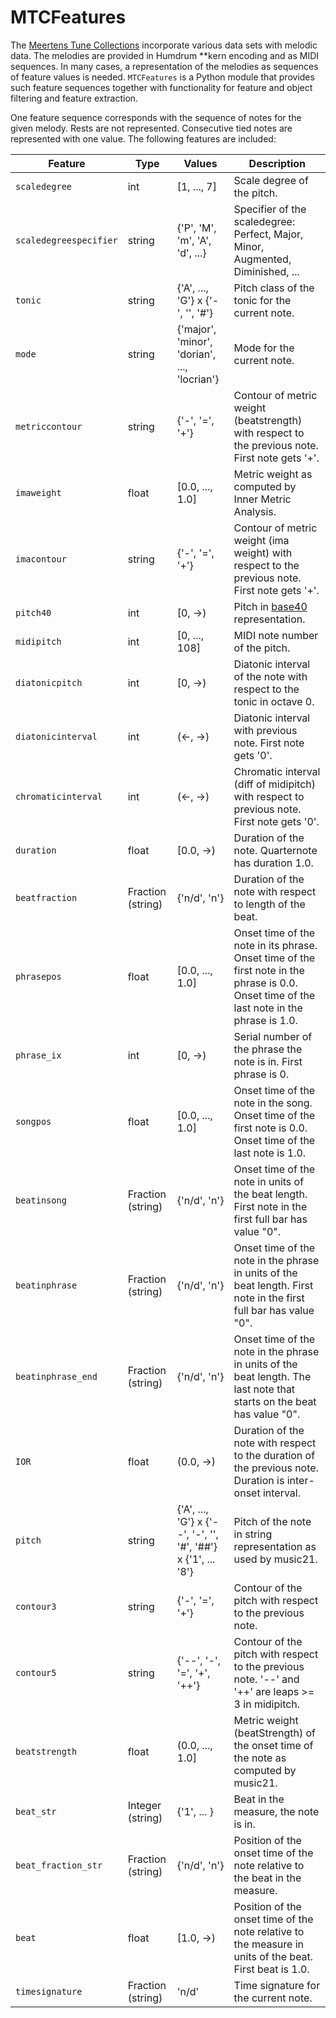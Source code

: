 # MTCFeatures

The [Meertens Tune Collections](http://www.liederenbank.nl/mtc/) incorporate various data sets with melodic data. The melodies are provided in Humdrum **kern encoding and as MIDI sequences. In many cases, a representation of the melodies as sequences of feature values is needed. `MTCFeatures` is a Python module that provides such feature sequences together with functionality for feature and object filtering and feature extraction.

One feature sequence corresponds with the sequence of notes for the given melody. Rests are not represented. Consecutive tied notes are represented with one value. The following features are included:

| Feature | Type | Values | Description |
| --- | --- | --- | --- |
| `scaledegree` | int | [1, ..., 7] | Scale degree of the pitch.|
| `scaledegreespecifier` | string | {'P', 'M', 'm', 'A', 'd', ...} | Specifier of the scaledegree: Perfect, Major, Minor, Augmented, Diminished, ... |
| `tonic` | string | {'A', ..., 'G'} x {'-', '', '#'} | Pitch class of the tonic for the current note. |
| `mode` | string | {'major', 'minor', 'dorian', ..., 'locrian'} | Mode for the current note. |
| `metriccontour` | string | {'-', '=', '+'} | Contour of metric weight (beatstrength) with respect to the previous note. First note gets '+'. |
| `imaweight` | float | [0.0, ..., 1.0] | Metric weight as computed by Inner Metric Analysis. |
| `imacontour` | string | {'-', '=', '+'} | Contour of metric weight (ima weight) with respect to the previous note. First note gets '+'. |
| `pitch40` | int | [0, ->) | Pitch in [base40](http://www.ccarh.org/publications/reprints/base40/) representation. |
| `midipitch` | int | [0, ..., 108] | MIDI note number of the pitch. |
| `diatonicpitch` | int | [0, ->) | Diatonic interval of the note with respect to the tonic in octave 0. |
| `diatonicinterval` | int | (<-, ->) | Diatonic interval with previous note. First note gets '0'. |
| `chromaticinterval` | int | (<-, ->) | Chromatic interval (diff of midipitch) with respect to previous note. First note gets '0'. |
| `duration` | float | [0.0, ->) | Duration of the note. Quarternote has duration 1.0. |
| `beatfraction` | Fraction (string) | {'n/d', 'n'} | Duration of the note with respect to length of the beat. |
| `phrasepos` | float | [0.0, ..., 1.0] | Onset time of the note in its phrase. Onset time of the first note in the phrase is 0.0. Onset time of the last note in the phrase is 1.0. |
| `phrase_ix` | int | [0, ->) | Serial number of the phrase the note is in. First phrase is 0. |
| `songpos` | float | [0.0, ..., 1.0] | Onset time of the note in the song. Onset time of the first note is 0.0. Onset time of the last note is 1.0. |
| `beatinsong` | Fraction (string) | {'n/d', 'n'} | Onset time of the note in units of the beat length. First note in the first full bar has value "0". |
| `beatinphrase` | Fraction (string) | {'n/d', 'n'} | Onset time of the note in the phrase in units of the beat length. First note in the first full bar has value "0". |
| `beatinphrase_end` | Fraction (string) | {'n/d', 'n'} | Onset time of the note in the phrase in units of the beat length. The last note that starts on the beat has value "0". |
| `IOR` | float | (0.0, ->) | Duration of the note with respect to the duration of the previous note. Duration is inter-onset interval. |
| `pitch` | string | {'A', ..., 'G'} x {'--', '-', '', '#', '##'} x {'1', ... '8'} | Pitch of the note in string representation as used by music21. |
| `contour3` | string | {'-', '=', '+'} | Contour of the pitch with respect to the previous note. |
| `contour5` | string | {'--', '-', '=', '+', '++'} | Contour of the pitch with respect to the previous note. '--' and '++' are leaps >= 3 in midipitch. |
| `beatstrength` | float | (0.0, ..., 1.0] | Metric weight (beatStrength) of the onset time of the note as computed by music21. |
| `beat_str` | Integer (string) | {'1', ... } | Beat in the measure, the note is in. |
| `beat_fraction_str` | Fraction (string) | {'n/d', 'n'} | Position of the onset time of the note relative to the beat in the measure. |
| `beat` | float | [1.0, ->) | Position of the onset time of the note relative to the measure in units of the beat. First beat is 1.0. |
| `timesignature` | Fraction (string) | 'n/d' | Time signature for the current note. | 
